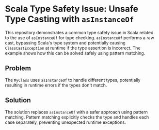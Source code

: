 # Scala Type Safety Issue: Unsafe Type Casting with `asInstanceOf`

This repository demonstrates a common type safety issue in Scala related to the use of `asInstanceOf` for type checking.  `asInstanceOf` performs a raw cast, bypassing Scala's type system and potentially causing `ClassCastException` at runtime if the type assertion is incorrect. The example shows how this can be solved safely using pattern matching.

## Problem
The `MyClass` uses `asInstanceOf` to handle different types, potentially resulting in runtime errors if the types don't match.

## Solution
The solution replaces `asInstanceOf` with a safer approach using pattern matching.  Pattern matching explicitly checks the type and handles each case separately, preventing unexpected runtime exceptions.